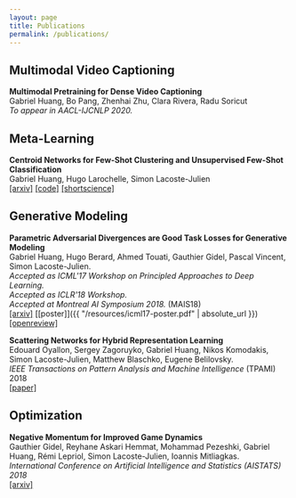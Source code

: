```yaml
---
layout: page
title: Publications
permalink: /publications/
---
```


## Multimodal Video Captioning

**Multimodal Pretraining for Dense Video Captioning**<br>
Gabriel Huang, Bo Pang, Zhenhai Zhu, Clara Rivera, Radu Soricut<br>
*To appear in AACL-IJCNLP 2020.*<br>


## Meta-Learning

**Centroid Networks for Few-Shot Clustering and Unsupervised Few-Shot Classification** <br>
Gabriel Huang, Hugo Larochelle, Simon Lacoste-Julien<br>
[[arxiv]](https://arxiv.org/abs/1902.08605) [[code]](https://github.com/gabrielhuang/centroid-networks) [[shortscience]](https://www.shortscience.org/paper?bibtexKey=journals/corr/1902.08605&a=gabriel)

## Generative Modeling

**Parametric Adversarial Divergences are Good Task Losses for Generative Modeling** <br>
Gabriel Huang, Hugo Berard, Ahmed Touati, Gauthier Gidel, Pascal Vincent, Simon Lacoste-Julien. <br>
*Accepted as ICML'17 Workshop on Principled Approaches to Deep Learning.*<br>
*Accepted as ICLR'18 Workshop.*<br>
*Accepted at Montreal AI Symposium 2018.* (MAIS18)<br>
[[arxiv]](https://arxiv.org/abs/1708.02511) [[poster]]({{ "/resources/icml17-poster.pdf" | absolute_url }}) [[openreview]](https://openreview.net/forum?id=rkEtzzWAb&noteId=BkiY4k6rM)

**Scattering Networks for Hybrid Representation Learning** <br>
Edouard Oyallon, Sergey Zagoruyko, Gabriel Huang, Nikos Komodakis,
Simon Lacoste-Julien, Matthew Blaschko, Eugene Belilovsky.<br>
*IEEE Transactions on Pattern Analysis and Machine Intelligence* (TPAMI) 2018<br>
[[paper]](https://hal.inria.fr/hal-01837587/file/main.pdf)

## Optimization

**Negative Momentum for Improved Game Dynamics** <br>
Gauthier Gidel, Reyhane Askari Hemmat, Mohammad Pezeshki, Gabriel Huang, Rémi Lepriol, Simon Lacoste-Julien, Ioannis Mitliagkas.<br>
*International Conference on Artificial Intelligence and Statistics (AISTATS) 2018*<br>
[[arxiv]](https://arxiv.org/pdf/1807.04740.pdf)
